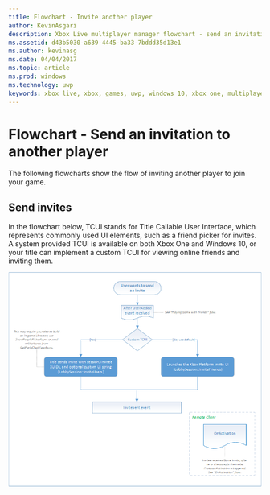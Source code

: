 ```yaml
---
title: Flowchart - Invite another player
author: KevinAsgari
description: Xbox Live multiplayer manager flowchart - send an invitation to another player.
ms.assetid: d43b5030-a639-4445-ba33-7bddd35d13e1
ms.author: kevinasg
ms.date: 04/04/2017
ms.topic: article
ms.prod: windows
ms.technology: uwp
keywords: xbox live, xbox, games, uwp, windows 10, xbox one, multiplayer manager, flowchart
---
```


# Flowchart - Send an invitation to another player

The following flowcharts show the flow of inviting another player to join your game.

## Send invites

In the flowchart below, TCUI stands for Title Callable User Interface, which represents commonly used UI elements, such as a friend picker for invites. A system provided TCUI is available on both Xbox One and Windows 10, or your title can implement a custom TCUI for viewing online friends and inviting them.

![SmartMatch matchmaking](../../../images/multiplayer/mpm-send-invites.png)
